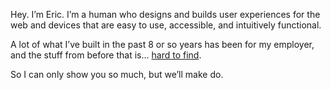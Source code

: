 Hey. I’m Eric. I’m a human who designs and builds user experiences for the web and devices that are easy to use, accessible, and intuitively functional.

A lot of what I’ve built in the past 8 or so years has been for my employer, and the stuff from before that is… [hard to find](https://www.linkedin.com/company/boundless-learning/ "We were so ahead of the curve back then").

So I can only show you so much, but we’ll make do.